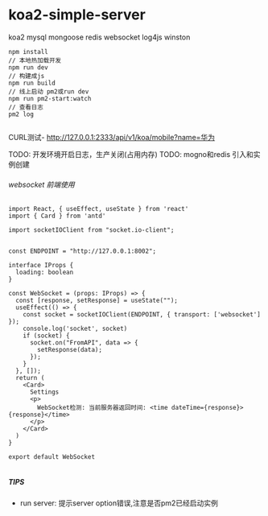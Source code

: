 # koa2-simple-server


koa2 mysql mongoose redis websocket log4js winston

```
npm install
// 本地热加载开发
npm run dev
// 构建成js
npm run build
// 线上启动 pm2或run dev
npm run pm2-start:watch
// 查看日志
pm2 log


```

CURL测试- http://127.0.0.1:2333/api/v1/koa/mobile?name=华为


TODO: 开发环境开启日志，生产关闭(占用内存)
TODO: mogno和redis 引入和实例创建

###### websocket 前端使用

```
import React, { useEffect, useState } from 'react'
import { Card } from 'antd'

import socketIOClient from "socket.io-client";


const ENDPOINT = "http://127.0.0.1:8002";

interface IProps {
  loading: boolean
}

const WebSocket = (props: IProps) => {
  const [response, setResponse] = useState("");
  useEffect(() => {
    const socket = socketIOClient(ENDPOINT, { transport: ['websocket'] });
    console.log('socket', socket)
    if (socket) {
      socket.on("FromAPI", data => {
        setResponse(data);
      });
    }
  }, []);
  return (
    <Card>
      Settings
      <p>
        WebSocket检测: 当前服务器返回时间: <time dateTime={response}>{response}</time>
      </p>
    </Card>
  )
}

export default WebSocket


```


##### TIPS

- run server: 提示server option错误,注意是否pm2已经启动实例